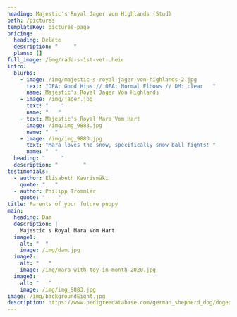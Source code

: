 ```yaml
---
heading: Majestic's Royal Jager Von Highlands (Stud)
path: /pictures
templateKey: pictures-page
pricing:
  heading: Delete
  description: "     "
  plans: []
full_image: /img/rada-s-1st-vet-.heic
intro:
  blurbs:
    - image: /img/majestic-s-royal-jager-von-highlands-2.jpg
      text: "OFA: Good Hips // OFA: Normal Elbows // DM: clear   "
      name: Majestic's Royal Jager Von Highlands
    - image: /img/jager.jpg
      text: "    "
      name: "   "
    - text: Majestic's Royal Mara Vom Hart
      image: /img/img_9883.jpg
      name: "  "
    - image: /img/img_9883.jpg
      text: "Mara loves the snow, specifically snow ball fights! "
      name: "  "
  heading: "     "
  description: "        "
testimonials:
  - author: Elisabeth Kaurismäki
    quote: "   "
  - author: Philipp Trommler
    quote: "    "
title: Parents of your future puppy
main:
  heading: Dam
  description: |
    Majestic's Royal Mara Vom Hart
  image1:
    alt: "  "
    image: /img/dam.jpg
  image2:
    alt: "   "
    image: /img/mara-with-toy-in-month-2020.jpg
  image3:
    alt: "   "
    image: /img/img_9883.jpg
image: /img/backgroundEight.jpg
description: https://www.pedigreedatabase.com/german_shepherd_dog/dogedit.html?p_dogid=2888487
---
```

